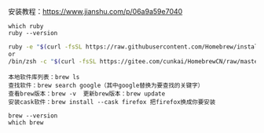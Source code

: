 安装教程：https://www.jianshu.com/p/06a9a59e7040

```
which ruby
ruby --version
```

```bash
ruby -e "$(curl -fsSL https://raw.githubusercontent.com/Homebrew/install/master/install)"
or
/bin/zsh -c "$(curl -fsSL https://gitee.com/cunkai/HomebrewCN/raw/master/Homebrew.sh)"
```

```
本地软件库列表：brew ls
查找软件：brew search google（其中google替换为要查找的关键字）
查看brew版本：brew -v  更新brew版本：brew update
安装cask软件：brew install --cask firefox 把firefox换成你要安装
```

```
brew --version
which brew
```

